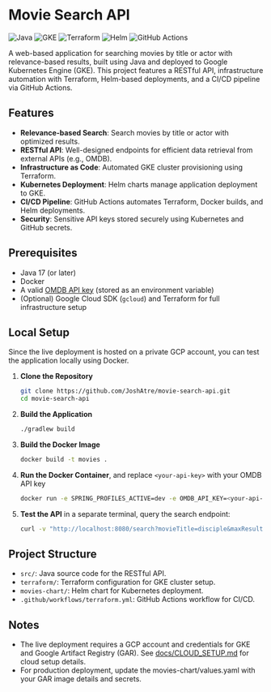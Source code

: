 # Movie Search API

![Java](https://img.shields.io/badge/Java-17-blue)
![GKE](https://img.shields.io/badge/GKE-Kubernetes-green)
![Terraform](https://img.shields.io/badge/Terraform-1.10.4-purple)
![Helm](https://img.shields.io/badge/Helm-3-orange)
![GitHub Actions](https://img.shields.io/badge/GitHub_Actions-CI/CD-brightgreen)

A web-based application for searching movies by title or actor with relevance-based results, built using Java and deployed to Google Kubernetes Engine (GKE). This project features a RESTful API, infrastructure automation with Terraform, Helm-based deployments, and a CI/CD pipeline via GitHub Actions.

## Features
- **Relevance-based Search**: Search movies by title or actor with optimized results.
- **RESTful API**: Well-designed endpoints for efficient data retrieval from external APIs (e.g., OMDB).
- **Infrastructure as Code**: Automated GKE cluster provisioning using Terraform.
- **Kubernetes Deployment**: Helm charts manage application deployment to GKE.
- **CI/CD Pipeline**: GitHub Actions automates Terraform, Docker builds, and Helm deployments.
- **Security**: Sensitive API keys stored securely using Kubernetes and GitHub secrets.

## Prerequisites
- Java 17 (or later)
- Docker
- A valid [OMDB API key](https://www.omdbapi.com/apikey.aspx) (stored as an environment variable)
- (Optional) Google Cloud SDK (`gcloud`) and Terraform for full infrastructure setup

## Local Setup
Since the live deployment is hosted on a private GCP account, you can test the application locally using Docker.

1. **Clone the Repository**
   ```bash
   git clone https://github.com/JoshAtre/movie-search-api.git
   cd movie-search-api
   ```

2. **Build the Application**
   ```bash
   ./gradlew build
   ```

3. **Build the Docker Image**
   ```bash
   docker build -t movies .
   ```
   
5. **Run the Docker Container**, and replace `<your-api-key>` with your OMDB API key
   ```bash
   docker run -e SPRING_PROFILES_ACTIVE=dev -e OMDB_API_KEY=<your-api-key> -p 8080:8080 movies
   ```
   
6. **Test the API** in a separate terminal, query the search endpoint:
   ```bash
   curl -v "http://localhost:8080/search?movieTitle=disciple&maxResults=1"
   ```

## Project Structure
- `src/`: Java source code for the RESTful API.
- `terraform/`: Terraform configuration for GKE cluster setup.
- `movies-chart/`: Helm chart for Kubernetes deployment.
- `.github/workflows/terraform.yml`: GitHub Actions workflow for CI/CD.

## Notes
- The live deployment requires a GCP account and credentials for GKE and Google Artifact Registry (GAR). See [docs/CLOUD_SETUP.md](docs/CLOUD_SETUP.md) for cloud setup details.
- For production deployment, update the movies-chart/values.yaml with your GAR image details and secrets.

